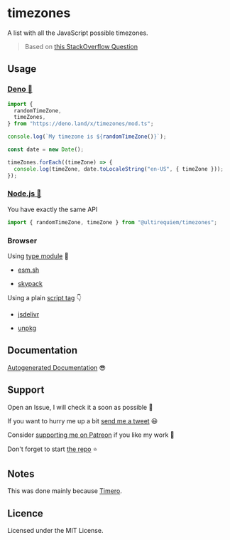 # timezones

A list with all the JavaScript possible timezones.

> Based on
> [this StackOverflow Question](https://stackoverflow.com/questions/38399465)

## Usage

### [Deno 🚀](https://deno.land/x/timezones)

```ts
import {
  randomTimeZone,
  timeZones,
} from "https://deno.land/x/timezones/mod.ts";

console.log(`My timezone is ${randomTimeZone()}`);

const date = new Date();

timeZones.forEach((timeZone) => {
  console.log(timeZone, date.toLocaleString("en-US", { timeZone }));
});
```

### [Node.js 🐢](https://www.npmjs.com/package/@ultirequiem/timezones)

You have exactly the same API

```ts
import { randomTimeZone, timeZone } from "@ultirequiem/timezones";
```

### Browser

Using
[type module](https://developer.mozilla.org/en-US/docs/Web/JavaScript/Guide/Modules)
🍱

- [esm.sh](https://esm.sh/@ultirequiem/timezones)

- [skypack](https://cdn.skypack.dev/@ultirequiem/timezones)

Using a plain
[script tag](https://developer.mozilla.org/en-US/docs/Web/HTML/Element/script) 👇

- [jsdelivr](https://cdn.jsdelivr.net/npm/@ultirequiem/timezones)

- [unpkg](https://unpkg.com/@ultirequiem/timezones)

## Documentation

[Autogenerated Documentation](https://doc.deno.land/https://deno.land/x/timezones/mod.ts)
😎

## Support

Open an Issue, I will check it a soon as possible 👀

If you want to hurry me up a bit
[send me a tweet](https://twitter.com/intent/tweet?text=%40UltiRequiem%20) 😆

Consider [supporting me on Patreon](https://patreon.com/UltiRequiem) if you like
my work 🚀

Don't forget to start [the repo](https://github.com/UltiRequiem/timezones) ⭐

## Notes

This was done mainly because [Timero](https://github.com/UltiRequiem/timero).

## Licence

Licensed under the MIT License.
